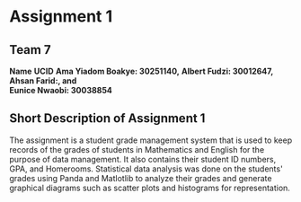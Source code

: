 # Assignment 1
## Team 7
**Name**              **UCID**
**Ama Yiadom Boakye:    30251140,**
**Albert Fudzi:         30012647,**
**Ahsan Farid:, and**     
**Eunice Nwaobi:         30038854**

## Short Description of Assignment 1
The assignment is a student grade management system that is used to keep records of the grades of students in Mathematics and English for the purpose of data management. It also contains their student ID numbers, GPA, and Homerooms.
Statistical data analysis was done on the students' grades using Panda and Matlotlib to analyze their grades and generate graphical diagrams such as scatter plots and histograms for representation.
